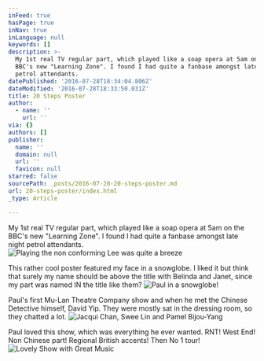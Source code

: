 ```yaml
---
inFeed: true
hasPage: true
inNav: true
inLanguage: null
keywords: []
description: >-
  My 1st real TV regular part, which played like a soap opera at 5am on the
  BBC's new "Learning Zone". I found I had quite a fanbase amongst late night
  petrol attendants.
datePublished: '2016-07-28T18:34:04.806Z'
dateModified: '2016-07-28T18:33:50.031Z'
title: 20 Steps Poster
author:
  - name: ''
    url: ''
via: {}
authors: []
publisher:
  name: ''
  domain: null
  url: ''
  favicon: null
starred: false
sourcePath: _posts/2016-07-28-20-steps-poster.md
url: 20-steps-poster/index.html
_type: Article

---
```

My 1st real TV regular part, which played like a soap opera at 5am on the BBC's new "Learning Zone". I found I had quite a fanbase amongst late night petrol attendants.
![Playing the non conforming Lee was quite a breeze](https://the-grid-user-content.s3-us-west-2.amazonaws.com/c4ce06f0-74fa-46e0-830b-58c0c541531f.jpg)

This rather cool poster featured my face in a snowglobe. I liked it but think that surely my name should be above the title with Belinda and Janet, since my part was named IN the title like them?
![Paul in a snowglobe! ](https://the-grid-user-content.s3-us-west-2.amazonaws.com/82a1a01b-af94-4059-8540-91420151e58f.jpg)

Paul's first Mu-Lan Theatre Company show and when he met the Chinese Detective himself, David Yip. They were mostly sat in the dressing room, so they chatted a lot.
![Jacqui Chan, Swee Lin and Pamel Bijou-Yang](https://the-grid-user-content.s3-us-west-2.amazonaws.com/45cec249-63f8-4a74-9504-1e3f427aceec.jpg)

Paul loved this show, which was everything he ever wanted. RNT! West End! Non Chinese part! Regional British accents! Then No 1 tour!
![Lovely Show with Great Music](https://the-grid-user-content.s3-us-west-2.amazonaws.com/8f3ebe4e-e2fb-4466-9693-791a3a340c4f.jpg)